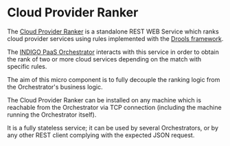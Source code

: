 # Cloud Provider Ranker

The
[Cloud Provider Ranker](https://github.com/indigo-dc/CloudProviderRanker) is
a standalone REST WEB Service which ranks cloud provider services using
rules implemented with the [Drools framework](https://drools.org).

The [INDIGO PaaS Orchestrator](https://github.com/indigo-dc/orchestrator)
interacts with this service in order to obtain the rank of two or more cloud
services depending on the match with specific rules.

The aim of this micro component is to fully decouple the ranking logic
from the Orchestrator's business logic.

The Cloud Provider Ranker can be installed on any machine which is
reachable from the Orchestrator via TCP connection (including the
machine running the Orchestrator itself). 

It is a fully stateless service; it can be used by several
Orchestrators, or by any other REST client complying with the expected
JSON request.
